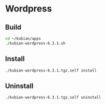 # Wordpress

## Build
```bash
cd ~/kubian/apps
./kubian-wordpress-6.3.1.sh
```

## Install
```bash
./kubian-wordpress-6.3.1.tgz.self install
```

## Uninstall
```bash
./kubian-wordpress-6.3.1.tgz.self uninstall
```
